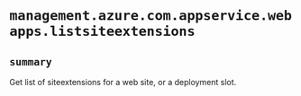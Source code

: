 # `management.azure.com.appservice.webapps.listsiteextensions`

## `summary`
Get list of siteextensions for a web site, or a deployment slot.


